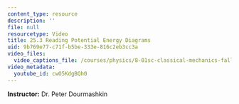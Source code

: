 ```yaml
---
content_type: resource
description: ''
file: null
resourcetype: Video
title: 25.3 Reading Potential Energy Diagrams
uid: 9b769e77-c71f-b5be-333e-816c2eb3cc3a
video_files:
  video_captions_file: /courses/physics/8-01sc-classical-mechanics-fall-2016/week-8-potential-energy-and-energy-conservation/25.3-reading-potential-energy-diagrams/25.3-reading-potential-energy-diagrams/cwO5KdgBQh0.vtt
video_metadata:
  youtube_id: cwO5KdgBQh0
---
```


**Instructor:** Dr. Peter Dourmashkin
